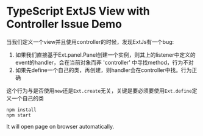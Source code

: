TypeScript ExtJS View with Controller Issue Demo
=================================================

当我们定义一个view并且使用controller的时候，发现ExtJs有一个bug:

1. 如果我们直接基于Ext.panel.Panel创建一个实例，则其上的listener中定义的event的handler，会在当前对象而非 'controller'
   中寻找method，行为不对
2. 如果先define一个自己的类，再创建，则handler会在controller中找。行为正确

这个行为与是否使用`new`还是`Ext.create`无关，关键是要必须要使用`Ext.define`定义一个自己的类

```
npm install
npm start
```

It will open page on browser automatically.
